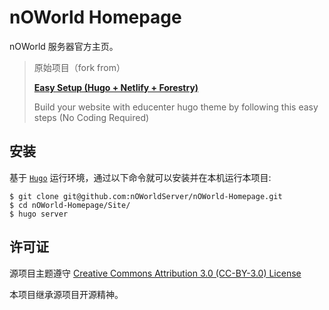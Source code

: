 # nOWorld Homepage

nOWorld 服务器官方主页。

> 原始项目（fork from）
>
> [**Easy Setup (Hugo + Netlify + Forestry)**](https://github.com/themefisher/educenter-hugo)
>
> Build your website with educenter hugo theme by following this easy steps (No Coding Required)


## 安装
基于 [` Hugo `](https://gohugo.io) 运行环境，通过以下命令就可以安装并在本机运行本项目:

```
$ git clone git@github.com:nOWorldServer/nOWorld-Homepage.git
$ cd nOWorld-Homepage/Site/
$ hugo server 
```


## 许可证

源项目主题遵守 [Creative Commons Attribution 3.0 (CC-BY-3.0) License](https://creativecommons.org/licenses/by/3.0/)

本项目继承源项目开源精神。


